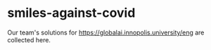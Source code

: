 # smiles-against-covid

Our team's solutions for https://globalai.innopolis.university/eng are collected here.
